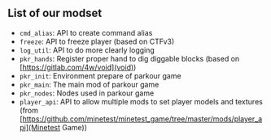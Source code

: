 ## List of our modset
* `cmd_alias`: API to create command alias
* `freeze`: API to freeze player (based on CTFv3)
* `log_util`: API to do more clearly logging
* `pkr_hands`: Register proper hand to dig diggable blocks (based on [https://gitlab.com/4w/void](void))
* `pkr_init`: Environment prepare of parkour game
* `pkr_main`: The main mod of parkour game
* `pkr_nodes`: Nodes used in parkour game
* `player_api`: API to allow multiple mods to set player models and textures (from [https://github.com/minetest/minetest_game/tree/master/mods/player_api](Minetest Game))
